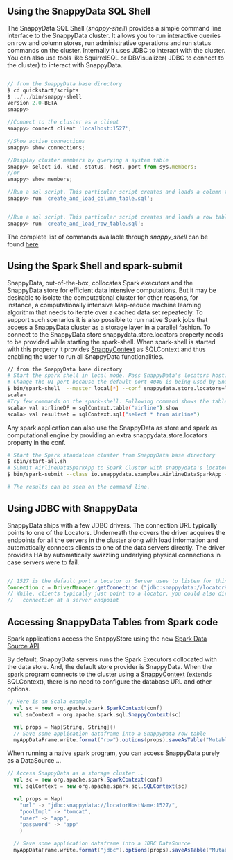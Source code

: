 ## Using the SnappyData SQL Shell

The SnappyData SQL Shell (_snappy-shell_) provides a simple command line interface to the SnappyData cluster. It allows you to run interactive queries on row and column stores, run administrative operations and run status commands on the cluster. Internally it uses JDBC to interact with the cluster. You can also use tools like SquirrelSQL or DBVisualizer( JDBC to connect to the cluster) to interact with SnappyData.

<!--using javascript as the code language here... should this be sql?-->
```javascript

// from the SnappyData base directory  
$ cd quickstart/scripts  
$ ../../bin/snappy-shell  
Version 2.0-BETA
snappy> 

//Connect to the cluster as a client  
snappy> connect client 'localhost:1527';

//Show active connections  
snappy> show connections;

//Display cluster members by querying a system table  
snappy> select id, kind, status, host, port from sys.members;
//or
snappy> show members;

//Run a sql script. This particular script creates and loads a column table in the default schema  
snappy> run 'create_and_load_column_table.sql';


//Run a sql script. This particular script creates and loads a row table in the default schema  
snappy> run 'create_and_load_row_table.sql';
```

The complete list of commands available through _snappy_shell_ can be found [here](http://gemfirexd.docs.pivotal.io/docs-gemfirexd/reference/gfxd_commands/gfxd-launcher.html)

## Using the Spark Shell and spark-submit

SnappyData, out-of-the-box, collocates Spark executors and the SnappyData store for efficient data intensive computations. But it may be desirable to isolate the computational cluster for other reasons, for instance, a  computationally intensive Map-reduce machine learning algorithm that needs to iterate over a cached data set repeatedly. To support such scenarios it is also possible to run native Spark jobs that access a SnappyData cluster as a storage layer in a parallel fashion. To connect to the SnappyData store snappydata.store.locators property needs to be provided while starting the spark-shell. When spark-shell is started with this property it provides [SnappyContext](http://snappydatainc.github.io/snappydata/apidocs/#org.apache.spark.sql.SnappyContext) as SQLContext and thus enabling the user to run all SnappyData functionalities.

```bash
// from the SnappyData base directory  
# Start the spark shell in local mode. Pass SnappyData's locators host:port as a conf parameter.
# Change the UI port because the default port 4040 is being used by Snappy’s lead. 
$ bin/spark-shell  --master local[*] --conf snappydata.store.locators=locatorhost:port --conf spark.ui.port=4041
scala>
#Try few commands on the spark-shell. Following command shows the tables created using the snappy-shell
scala> val airlineDF = sqlContext.table("airline").show
scala> val resultset = sqlContext.sql("select * from airline")
```

Any spark application can also use the SnappyData as store and spark as computational engine by providing an extra snappydata.store.locators property in the conf.

```bash
# Start the Spark standalone cluster from SnappyData base directory 
$ sbin/start-all.sh 
# Submit AirlineDataSparkApp to Spark Cluster with snappydata's locator host port.
$ bin/spark-submit --class io.snappydata.examples.AirlineDataSparkApp --master spark://masterhost:7077 --conf snappydata.store.locators=locatorhost:port --conf spark.ui.port=4041 $SNAPPY_HOME/lib/quickstart-0.5.jar

# The results can be seen on the command line.
```


## Using JDBC with SnappyData
SnappyData ships with a few JDBC drivers. 
The connection URL typically points to one of the Locators. Underneath the covers the driver acquires the endpoints for all the servers in the cluster along with load information and automatically connects clients to one of the data servers directly. The driver provides HA by automatically swizzling underlying physical connections in case servers were to fail. 

```java

// 1527 is the default port a Locator or Server uses to listen for thin client connections
Connection c = DriverManager.getConnection ("jdbc:snappydata://locatorHostName:1527/");
// While, clients typically just point to a locator, you could also directly point the 
//   connection at a server endpoint
```

## Accessing SnappyData Tables from Spark code
Spark applications access the SnappyStore using the new [Spark Data Source API](http://spark.apache.org/docs/latest/sql-programming-guide.html#jdbc-to-other-databases). 

By default, SnappyData servers runs the Spark Executors collocated with the data store. And, the default store provider is SnappyData. 
When the spark program connects to the cluster using a [SnappyContext](http://snappydatainc.github.io/snappydata/apidocs/#org.apache.spark.sql.SnappyContext) (extends SQLContext), there is no need to configure the database URL and other options.  

```scala
// Here is an Scala example 
  val sc = new org.apache.spark.SparkContext(conf)
  val snContext = org.apache.spark.sql.SnappyContext(sc)

  val props = Map[String, String]()
  // Save some application dataframe into a SnappyData row table
  myAppDataFrame.write.format("row").options(props).saveAsTable("MutableTable")

```

When running a native spark program, you can access SnappyData purely as a DataSource ...
```scala
// Access SnappyData as a storage cluster .. 
  val sc = new org.apache.spark.SparkContext(conf)
  val sqlContext = new org.apache.spark.sql.SQLContext(sc)

  val props = Map(
    "url" -> "jdbc:snappydata://locatorHostName:1527/",
    "poolImpl" -> "tomcat", 
    "user" -> "app",
    "password" -> "app"
    )

  // Save some application dataframe into a JDBC DataSource
  myAppDataFrame.write.format("jdbc").options(props).saveAsTable("MutableTable")
```

